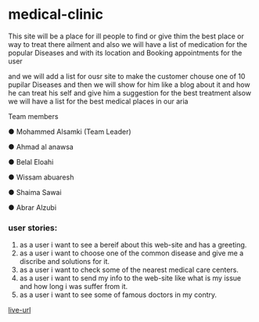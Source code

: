 # medical-clinic 
This site will be a place for ill people to find or give thim the best place or way to treat there ailment and also
we will have a list of  medication for the popular Diseases and with its location and Booking appointments for the user

and we will add a list for ousr site to make the customer chouse one of 10 pupilar Diseases
and then we will show for him like a blog about it and how he can treat his self and give him 
a suggestion for the best treatment alsow we will have a list for the best medical places in our aria

Team members

●	Mohammed Alsamki (Team Leader)

●	Ahmad al anawsa

●	Belal Eloahi

●	Wissam abuaresh

●	Shaima Sawai

●	Abrar Alzubi


### user stories:
1. as a user i want to see a bereif about this web-site and has a greeting.
2. as a user i want to choose one of the common disease and give me a discribe and solutions for it.
3. as a user i want to check some of the nearest medical care centers.
4. as a user i want to send my info to the web-site like what is my issue and how long i was suffer from it.
5. as a user i want to see some of famous doctors in my contry.

[live-url]( https://ahmed-alanaswah.github.io/medical-clinic-project/)
